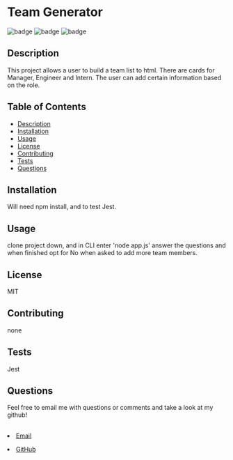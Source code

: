 
  <h1>Team Generator</h1>    

  ![badge](https://img.shields.io/badge/author-millerbee-blue)
  ![badge](https://img.shields.io/badge/-node%20js-orange)
  ![badge](https://img.shields.io/badge/-Inquirer-green)
  
## Description
  This project allows a user to build a team list to html.  There are cards for Manager, Engineer and Intern.  The user can add certain information based on the role.

## Table of Contents
- [Description](#description)
- [Installation](#install)
- [Usage](#usage)
- [License](#license)
- [Contributing](#contributors)
- [Tests](#tests)
- [Questions](#questions)



## Installation
Will need npm install, and to test Jest. 


## Usage
clone project down, and in CLI enter 'node app.js' answer the questions and when finished opt for No when asked to add more team members.

## License
MIT

## Contributing
none

## Tests
Jest

## Questions
<p>Feel free to email me with questions or comments and take a look at my github!</p>
<br>
<li><a href="mailto:millerbgos@gmail.com" taget="_blank">Email</a</li>
<p></p>
 <li><a href="https://github.com/millerbee/" target="_blank">GitHub</a></li>
<br>

